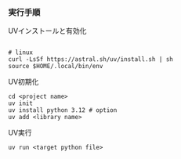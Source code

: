 ### 実行手順

UVインストールと有効化
```terminal

# linux
curl -LsSf https://astral.sh/uv/install.sh | sh
source $HOME/.local/bin/env

```

UV初期化

```terminal
cd <project name>
uv init
uv install python 3.12 # option
uv add <library name>
```

UV実行
```terminal
uv run <target python file>
```
